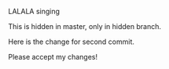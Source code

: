 LALALA singing

This is hidden in master, only in hidden branch.

Here is the change for second commit.

Please accept my changes!
